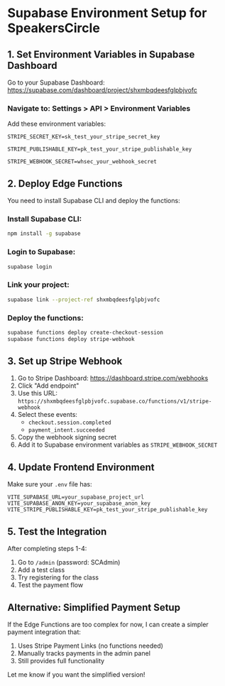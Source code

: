 # Supabase Environment Setup for SpeakersCircle

## 1. Set Environment Variables in Supabase Dashboard

Go to your Supabase Dashboard: https://supabase.com/dashboard/project/shxmbqdeesfglpbjvofc

### Navigate to: Settings > API > Environment Variables

Add these environment variables:

```
STRIPE_SECRET_KEY=sk_test_your_stripe_secret_key

STRIPE_PUBLISHABLE_KEY=pk_test_your_stripe_publishable_key

STRIPE_WEBHOOK_SECRET=whsec_your_webhook_secret
```

## 2. Deploy Edge Functions

You need to install Supabase CLI and deploy the functions:

### Install Supabase CLI:
```bash
npm install -g supabase
```

### Login to Supabase:
```bash
supabase login
```

### Link your project:
```bash
supabase link --project-ref shxmbqdeesfglpbjvofc
```

### Deploy the functions:
```bash
supabase functions deploy create-checkout-session
supabase functions deploy stripe-webhook
```

## 3. Set up Stripe Webhook

1. Go to Stripe Dashboard: https://dashboard.stripe.com/webhooks
2. Click "Add endpoint"
3. Use this URL: `https://shxmbqdeesfglpbjvofc.supabase.co/functions/v1/stripe-webhook`
4. Select these events:
   - `checkout.session.completed`
   - `payment_intent.succeeded`
5. Copy the webhook signing secret
6. Add it to Supabase environment variables as `STRIPE_WEBHOOK_SECRET`

## 4. Update Frontend Environment

Make sure your `.env` file has:
```
VITE_SUPABASE_URL=your_supabase_project_url
VITE_SUPABASE_ANON_KEY=your_supabase_anon_key
VITE_STRIPE_PUBLISHABLE_KEY=pk_test_your_stripe_publishable_key
```

## 5. Test the Integration

After completing steps 1-4:
1. Go to `/admin` (password: SCAdmin)
2. Add a test class
3. Try registering for the class
4. Test the payment flow

## Alternative: Simplified Payment Setup

If the Edge Functions are too complex for now, I can create a simpler payment integration that:
1. Uses Stripe Payment Links (no functions needed)
2. Manually tracks payments in the admin panel
3. Still provides full functionality

Let me know if you want the simplified version!